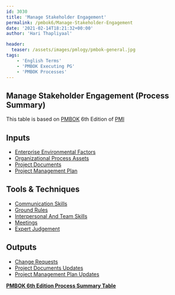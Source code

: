 ```yaml
---
id: 3030   
title: 'Manage Stakeholder Engagement'
permalink: /pmbok6/Manage-Stakeholder-Engagement
date: '2021-02-14T18:21:32+00:00'
author: 'Hari Thapliyaal'

header:
  teaser: /assets/images/pmlogy/pmbok-general.jpg
tags:
    - 'English Terms'
    - 'PMBOK Executing PG'
    - 'PMBOK Processes'
---
```


## Manage Stakeholder Engagement (Process Summary)

This table is based on [PMBOK](https://www.pmi.org/pmbok-guide-standards) 6th Edition of [PMI](https://www.pmi.org/)

## **Inputs**

- [Enterprise Environmental Factors](/pmbok6/enterprise-environmental-factors)
- [Organizational Process Assets](/pmbok6/organizational-process-assets)
- [Project Documents](/pmbok6/project-documents)
- [Project Management Plan](/pmbok6/project-management-plan)

## **Tools &amp; Techniques**

- [Communication Skills](/pmbok6/communication-skills)
- [Ground Rules](/pmbok6/ground-rules)
- [Interpersonal And Team Skills](/pmbok6/interpersonal-and-team-skills)
- [Meetings](/pmbok6/meetings)
- [Expert Judgement](/pmbok6/expert-judgement)

## **Outputs**

- [Change Requests](/pmbok6/change-requests)
- [Project Documents Updates](/pmbok6/project-documents-updates)
- [Project Management Plan Updates](/pmbok6/project-management-plan-updates)

**[PMBOK 6th Edition Process Summary Table](process-groups-and-processes-in-pmbok6/)**